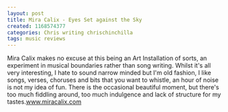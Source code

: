 ```yaml
---
layout: post
title: Mira Calix - Eyes Set against the Sky
created: 1168574377
categories: Chris writing chrischinchilla
tags: music reviews
---
```


Mira Calix makes no excuse at this being an Art Installation of sorts, an experiment in musical boundaries rather than song writing. Whilst it's all very interesting, I hate to sound narrow minded but I'm old fashion, I like songs, verses, choruses and bits that you want to whistle, an hour of noise is not my idea of fun. There is the occasional beautiful moment, but there's too much fiddling around, too much indulgence and lack of structure for my tastes.<a href='http://www.miracalix.com' target='_blank'>www.miracalix.com</a>
